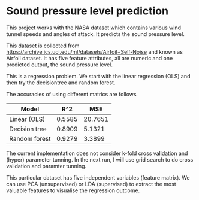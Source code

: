 # Sound pressure level prediction

This project works with the NASA dataset which contains various wind tunnel speeds and angles of attack. It predicts the sound pressure level.

This dataset is collected from https://archive.ics.uci.edu/ml/datasets/Airfoil+Self-Noise and known as Airfoil dataset. It has five feature attributes, all are numeric and one predicted output, the sound pressure level.

This is a regression problem. We start with the linear regression (OLS) and then try the decisiontree and random forest.

The accuracies of using different matrics are follows


**Model**          |    **R^2**     |         **MSE**      
-------------------|----------------|----------------
Linear (OLS)       | 0.5585         |  20.7651             
Decision tree      | 0.8909         | 5.1321               
Random forest      | 0.9279         | 3.3899               

The current implementation does not consider k-fold cross validation and (hyper) parameter tunning. In the next run, I will use grid search to do cross validation and paramter tunning.

This particular dataset has five independent variables (feature matrix). We can use PCA (unsupervised) or LDA (supervised) to extract the most valuable features to visualise the regression outcome.


